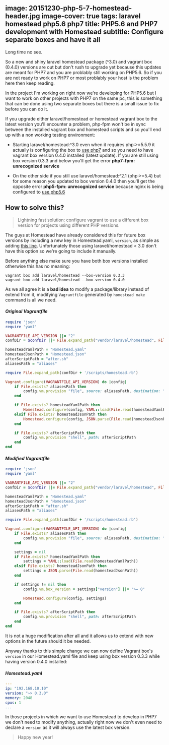 image: 20151230-php-5-7-homestead-header.jpg
image-cover: true
tags: laravel homestead php5.6 php7
title: PHP5.6 and PHP7 development with Homestead
subtitle: Configure separate boxes and have it all
----
Long time no see.

So a new and shiny laravel homestead package (^3.0) and vagrant box (0.4.0) versions are out but don't rush to upgrade yet because this updates are meant for PHP7 and you are problably still working on PHP5.6. So if you are not ready to work on PHP7 or most problably your host is the problem here then keep reading.

In the project I'm working on right now we're developing for PHP5.6 but I want to work on other projects with PHP7 on the same pc, this is something that can be done using two separate boxes but there is a small issue to fix before you can do it.

If you upgrade either laravel/homestead or homestead vagrant box to the latest version you'll encounter a problem, php-fpm won't be in sync between the installed vagrant box and homestead scripts and so you'll end up with a non working testing environment:

* Starting laravel/homestead:^3.0 even when it requires php:>=5.5.9 it actually is configuring the box to [use php7](https://github.com/laravel/homestead/blob/v3.0.0/scripts/serve-laravel.sh#L43) and so you need to have vagrant box version 0.4.0 installed (latest update). If you are still using box version 0.3.3 and below you'll get the error **php7-fpm: unrecognized service**

* On the other side if you still use laravel/homestead:^2.1 (php:>=5.4) but for some reason you updated to box version 0.4.0 then you'll get the opposite error **php5-fpm: unrecognized service** because nginx is being configured to [use php5.6](https://github.com/laravel/homestead/blob/v2.1.8/scripts/serve-laravel.sh#L34)

## How to solve this?

> Lightning fast solution: configure vagrant to use a different box version for projects using different PHP versions.

The guys at Homestead have already considered this for future box versions by including a new key in Homestead.yaml, `version`, as simple as adding [this line](https://github.com/laravel/homestead/blob/v3.0.0/scripts/homestead.rb#L17). Unfortunately those using laravel/homestead < 3.0 don't have this option so we're going to include it manually.

Before anything else make sure you have both box versions installed otherwise this has no meaning:

```
vagrant box add laravel/homestead --box-version 0.3.3
vagrant box add laravel/homestead --box-version 0.4.0
```

As we all agree it is a **bad idea** to modify a package/library instead of extend from it, modifying `Vagrantfile` generated by `homestead make` command is all we need.

#### *Original Vagrantfile*

```ruby
require 'json'
require 'yaml'

VAGRANTFILE_API_VERSION ||= "2"
confDir = $confDir ||= File.expand_path("vendor/laravel/homestead", File.dirname(__FILE__))

homesteadYamlPath = "Homestead.yaml"
homesteadJsonPath = "Homestead.json"
afterScriptPath = "after.sh"
aliasesPath = "aliases"

require File.expand_path(confDir + '/scripts/homestead.rb')

Vagrant.configure(VAGRANTFILE_API_VERSION) do |config|
    if File.exists? aliasesPath then
        config.vm.provision "file", source: aliasesPath, destination: "~/.bash_aliases"
    end

    if File.exists? homesteadYamlPath then
        Homestead.configure(config, YAML::load(File.read(homesteadYamlPath)))
    elsif File.exists? homesteadJsonPath then
        Homestead.configure(config, JSON.parse(File.read(homesteadJsonPath)))
    end

    if File.exists? afterScriptPath then
        config.vm.provision "shell", path: afterScriptPath
    end
end
```

#### *Modified Vagrantfile*

```ruby
require 'json'
require 'yaml'

VAGRANTFILE_API_VERSION ||= "2"
confDir = $confDir ||= File.expand_path("vendor/laravel/homestead", File.dirname(__FILE__))

homesteadYamlPath = "Homestead.yaml"
homesteadJsonPath = "Homestead.json"
afterScriptPath = "after.sh"
aliasesPath = "aliases"

require File.expand_path(confDir + '/scripts/homestead.rb')

Vagrant.configure(VAGRANTFILE_API_VERSION) do |config|
    if File.exists? aliasesPath then
        config.vm.provision "file", source: aliasesPath, destination: "~/.bash_aliases"
    end

    settings = nil
    if File.exists? homesteadYamlPath then
        settings = YAML::load(File.read(homesteadYamlPath))
    elsif File.exists? homesteadJsonPath then
        settings = JSON.parse(File.read(homesteadJsonPath))
    end

    if settings != nil then
        config.vm.box_version = settings["version"] ||= ">= 0"

        Homestead.configure(config, settings)
    end

    if File.exists? afterScriptPath then
        config.vm.provision "shell", path: afterScriptPath
    end
end
```

It is not a huge modification after all and it allows us to extend with new options in the future should it be needed.

Anyway thanks to this simple change we can now define Vagrant box's `version` in our Homestead.yaml file and keep using box version 0.3.3 while having version 0.4.0 installed:

#### *Homestead.yaml*

```yaml
---
ip: "192.168.10.10"
version: "~> 0.3.0"
memory: 2048
cpus: 1
...
```

In those projects in which we want to use Homestead to develop in PHP7 we don't need to modify anything, actually right now we don't even need to declare a `version` as it will always use the latest box version.

> Happy new year!
